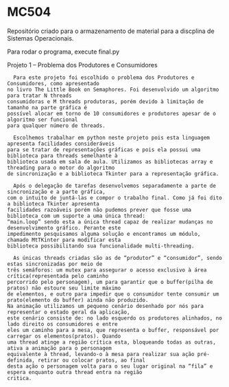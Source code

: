 MC504
=====

Repositório criado para o armazenamento de material para a discplina de Sistemas Operacionais.

Para rodar o programa, execute final.py


Projeto 1 – Problema dos Produtores e Consumidores


	  Para este projeto foi escolhido o problema dos Produtores e Consumidores, como apresentado 
	no livro The Little Book on Semaphores. Foi desenvolvido um algoritmo para tratar N threads 
	consumidoras e M threads produtoras, porém devido à limitação de tamanho na parte gráfica é 
	possível alocar em torno de 10 consumidores e produtores apesar de o algoritmo ser funcional 
	para qualquer número de threads.
	
	  Escolhemos trabalhar em python neste projeto pois esta linguagem apresenta facilidades consideráveis 
	para se tratar de representações gráficas e pois ela possui uma biblioteca para threads semelhante à 
	biblioteca usada em sala de aula. Utilizamos as bibliotecas array e threading para o motor do algoritmo 
	de sincronização e a biblioteca Tkinter para a representação gráfica.
	  
	  Após o delegação de tarefas desenvolvemos separadamente a parte de sincronização e a parte gráfica, 
	com o intuito de juntá-las e compor o trabalho final. Como já foi dito a biblioteca Tkinter apresenta 
	facilidades razoáveis porém não pudemos prever que fosse uma biblioteca com um suporte a uma única thread: 
	“main.loop” sendo esta a única thread capaz de realizar mudanças no desenvolvimento gráfico. Perante este 
	impedimento pesquisamos alguma solução e encontramos um módulo, chamado MtTKinter para modificar esta 
	biblioteca possibilitando sua funcionalidade multi-threading. 
	
	  As únicas threads criadas são as de “produtor” e “consumidor”, sendo estas sincronizadas por meio de 
	três semáforos: um mutex para assegurar o acesso exclusivo à área crítica(representada pelo caminho 
	percorrido pelo personagem), um para garantir que o buffer(pilha de pratos) não estoure seu limite máximo 
	de elementos, e outro para impedir que o consumidor tente consumir um prato(elemento do buffer) ainda não produzido.
	Na animação utilizamos um pequeno cenário desenhado por nós para representar o estado geral da aplicação, 
	este cenário consiste de: no lado esquerdo os produtores alinhados, no lado direito os consumidores e entre 
	eles um caminho para a mesa, que representa o buffer, responsável por carregar os elementos(pratos). Quando 
	uma thread atinge a região crítica esta, bloqueando todas as outras, ativa a animação para o personagem 
	equivalente à thread, levando-o à mesa para realizar sua ação pré-definida, retirar ou colocar pratos, ao final 
	desta ação o personagem volta para o seu lugar original na “fila” e espera enquanto outra thread entra na região 
	critica.
